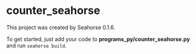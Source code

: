# counter_seahorse

This project was created by Seahorse 0.1.6.

To get started, just add your code to **programs_py/counter_seahorse.py** and run `seahorse build`.
